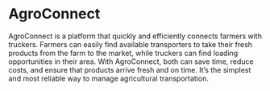 # AgroConnect
AgroConnect is a platform that quickly and efficiently connects farmers with truckers. Farmers can easily find available transporters to take their fresh products from the farm to the market, while truckers can find loading opportunities in their area. With AgroConnect, both can save time, reduce costs, and ensure that products arrive fresh and on time. It’s the simplest and most reliable way to manage agricultural transportation.
